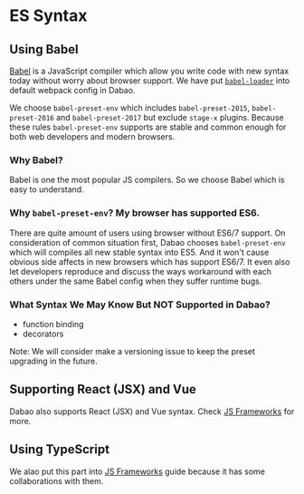 # ES Syntax

## Using Babel

[Babel](http://babeljs.io) is a JavaScript compiler which allow you write code with new syntax today without worry about browser support. We have put [`babel-loader`](https://webpack.js.org/loaders/babel-loader/) into default webpack config in Dabao.

We choose `babel-preset-env` which includes `babel-preset-2015`, `babel-preset-2016` and `babel-preset-2017` but exclude `stage-x` plugins. Because these rules `babel-preset-env` supports are stable and common enough for both web developers and modern browsers.

### Why Babel?

Babel is one the most popular JS compilers. So we choose Babel which is easy to understand.

### Why `babel-preset-env`? My browser has supported ES6.

There are quite amount of users using browser without ES6/7 support. On consideration of common situation first, Dabao chooses `babel-preset-env` which will compiles all new stable syntax into ES5. And it won't cause obvious side affects in new browsers which has support ES6/7. It even also let developers reproduce and discuss the ways workaround with each others under the same Babel config when they suffer runtime bugs.

### What Syntax We May Know But NOT Supported in Dabao?

* function binding
* decorators

Note: We will consider make a versioning issue to keep the preset upgrading in the future.

## Supporting React (JSX) and Vue

Dabao also supports React (JSX) and Vue syntax. Check [JS Frameworks](js-frameworks.md) for more.

## Using TypeScript

We alao put this part into [JS Frameworks](js-frameworks.md) guide because it has some collaborations with them.
